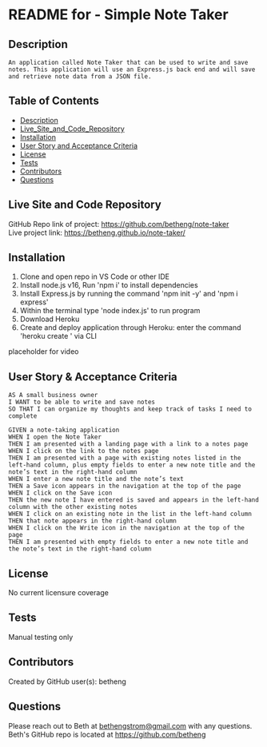 # README for - Simple Note Taker
  
  ## Description
    An application called Note Taker that can be used to write and save notes. This application will use an Express.js back end and will save and retrieve note data from a JSON file.
  
  ## Table of Contents
  - [Description](#description)
  - [Live_Site_and_Code_Repository](#live_site_and_code_repository)
  - [Installation](#installation)
  - [User Story and Acceptance Criteria](#User_Story_and_Acceptance_Criteria)
  - [License](#license)
  - [Tests](#tests)
  - [Contributors](#contributors)
  - [Questions](#questions)
  
  ## Live Site and Code Repository
  GitHub Repo link of project: <https://github.com/betheng/note-taker>
  <br />
  Live project link: <https://betheng.github.io/note-taker/>

  ## Installation
 1. Clone and open repo in VS Code or other IDE
 2. Install node.js v16, Run 'npm i' to install dependencies
 3. Install Express.js by running the command 'npm init -y' and 'npm i express'
 4. Within the terminal type 'node index.js' to run program
 5. Download Heroku
 6. Create and deploy application through Heroku: enter the command 'heroku create <app-name>' via CLI

placeholder for video    

  ## User Story & Acceptance Criteria
```
AS A small business owner
I WANT to be able to write and save notes
SO THAT I can organize my thoughts and keep track of tasks I need to complete
```
```
GIVEN a note-taking application
WHEN I open the Note Taker
THEN I am presented with a landing page with a link to a notes page
WHEN I click on the link to the notes page
THEN I am presented with a page with existing notes listed in the left-hand column, plus empty fields to enter a new note title and the note’s text in the right-hand column
WHEN I enter a new note title and the note’s text
THEN a Save icon appears in the navigation at the top of the page
WHEN I click on the Save icon
THEN the new note I have entered is saved and appears in the left-hand column with the other existing notes
WHEN I click on an existing note in the list in the left-hand column
THEN that note appears in the right-hand column
WHEN I click on the Write icon in the navigation at the top of the page
THEN I am presented with empty fields to enter a new note title and the note’s text in the right-hand column
```
  ## License
No current licensure coverage
  
  ## Tests
Manual testing only
  
  ## Contributors
  Created by GitHub user(s): betheng

  ## Questions
  Please reach out to Beth at bethengstrom@gmail.com with any questions.
  <br />
  Beth's GitHub repo is located at <https://github.com/betheng>
  